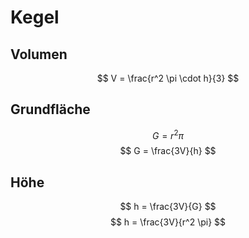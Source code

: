 # Kegel

## Volumen

$$ V = \frac{r^2 \pi \cdot h}{3} $$

## Grundfläche

$$ G = r^2 \pi $$
$$ G = \frac{3V}{h} $$

## Höhe

$$ h = \frac{3V}{G} $$
$$ h = \frac{3V}{r^2 \pi} $$